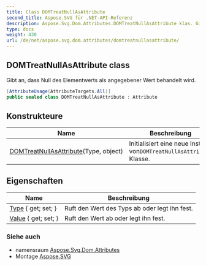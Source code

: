 ```yaml
---
title: Class DOMTreatNullAsAttribute
second_title: Aspose.SVG für .NET-API-Referenz
description: Aspose.Svg.Dom.Attributes.DOMTreatNullAsAttribute klas. Gibt an dass Null des Elementwerts als angegebener Wert behandelt wird.
type: docs
weight: 430
url: /de/net/aspose.svg.dom.attributes/domtreatnullasattribute/
---
```

## DOMTreatNullAsAttribute class

Gibt an, dass Null des Elementwerts als angegebener Wert behandelt wird.

```csharp
[AttributeUsage(AttributeTargets.All)]
public sealed class DOMTreatNullAsAttribute : Attribute
```

## Konstrukteure

| Name | Beschreibung |
| --- | --- |
| [DOMTreatNullAsAttribute](domtreatnullasattribute/)(Type, object) | Initialisiert eine neue Instanz von`DOMTreatNullAsAttribute` Klasse. |

## Eigenschaften

| Name | Beschreibung |
| --- | --- |
| [Type](../../aspose.svg.dom.attributes/domtreatnullasattribute/type/) { get; set; } | Ruft den Wert des Typs ab oder legt ihn fest. |
| [Value](../../aspose.svg.dom.attributes/domtreatnullasattribute/value/) { get; set; } | Ruft den Wert ab oder legt ihn fest. |

### Siehe auch

* namensraum [Aspose.Svg.Dom.Attributes](../../aspose.svg.dom.attributes/)
* Montage [Aspose.SVG](../../)


